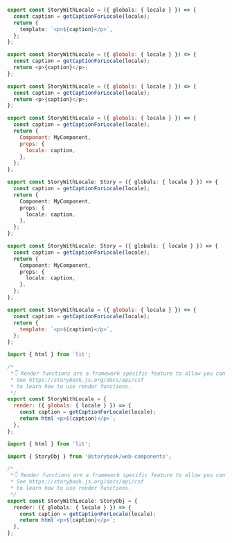```ts filename="MyComponent.stories.ts" renderer="angular" language="ts"
export const StoryWithLocale = ({ globals: { locale } }) => {
  const caption = getCaptionForLocale(locale);
  return {
    template: `<p>${caption}</p>`,
  };
};
```

```js filename="MyComponent.stories.js|jsx|mjs|ts|tsx" renderer="react" language="js"
export const StoryWithLocale = ({ globals: { locale } }) => {
  const caption = getCaptionForLocale(locale);
  return <p>{caption}</p>;
};
```

```js filename="MyComponent.stories.js|jsx" renderer="solid" language="js"
export const StoryWithLocale = ({ globals: { locale } }) => {
  const caption = getCaptionForLocale(locale);
  return <p>{caption}</p>;
};
```

```js filename="MyComponent.stories.js" renderer="svelte" language="js"
export const StoryWithLocale = ({ globals: { locale } }) => {
  const caption = getCaptionForLocale(locale);
  return {
    Component: MyComponent,
    props: {
      locale: caption,
    },
  };
};
```

```ts filename="MyComponent.stories.ts" renderer="svelte" language="ts-4-9"
export const StoryWithLocale: Story = ({ globals: { locale } }) => {
  const caption = getCaptionForLocale(locale);
  return {
    Component: MyComponent,
    props: {
      locale: caption,
    },
  };
};
```

```ts filename="MyComponent.stories.ts" renderer="svelte" language="ts"
export const StoryWithLocale: Story = ({ globals: { locale } }) => {
  const caption = getCaptionForLocale(locale);
  return {
    Component: MyComponent,
    props: {
      locale: caption,
    },
  };
};
```

```js filename="MyComponent.stories.js" renderer="vue" language="js"
export const StoryWithLocale = ({ globals: { locale } }) => {
  const caption = getCaptionForLocale(locale);
  return {
    template: `<p>${caption}</p>`,
  };
};
```

```js filename="MyComponent.stories.js" renderer="web-components" language="js"
import { html } from 'lit';

/*
 *👇 Render functions are a framework specific feature to allow you control on how the component renders.
 * See https://storybook.js.org/docs/api/csf
 * to learn how to use render functions.
 */
export const StoryWithLocale = {
  render: ({ globals: { locale } }) => {
    const caption = getCaptionForLocale(locale);
    return html`<p>${caption}</p>`;
  },
};
```

```ts filename="MyComponent.stories.ts" renderer="web-components" language="ts"
import { html } from 'lit';

import { StoryObj } from '@storybook/web-components';

/*
 *👇 Render functions are a framework specific feature to allow you control on how the component renders.
 * See https://storybook.js.org/docs/api/csf
 * to learn how to use render functions.
 */
export const StoryWithLocale: StoryObj = {
  render: ({ globals: { locale } }) => {
    const caption = getCaptionForLocale(locale);
    return html`<p>${caption}</p>`;
  },
};
```


